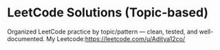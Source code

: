 # LeetCode Solutions (Topic-based)

Organized LeetCode practice by topic/pattern — clean, tested, and well-documented.
My Leetcode:https://leetcode.com/u/Aditya12co/
